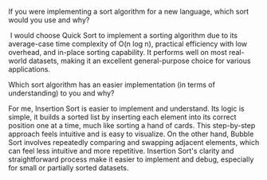 If you were implementing a sort algorithm for a new language, which sort would you use and why?

&nbsp;I would choose Quick Sort to implement a sorting algorithm due to its average-case time complexity of O(n log n), practical efficiency with low overhead, and in-place sorting capability. It performs well on most real-world datasets, making it an excellent general-purpose choice for various applications.&nbsp;

Which sort algorithm has an easier implementation (in terms of understanding) to you and why?&nbsp;

For me,&nbsp;Insertion Sort is easier to implement and understand. Its logic is simple, it builds a sorted list by inserting each element into its correct position one at a time, much like sorting a hand of cards. This step-by-step approach feels intuitive and is easy to visualize. On the other hand, Bubble Sort&nbsp;involves repeatedly comparing and swapping adjacent elements, which can feel less intuitive and more repetitive. Insertion Sort's clarity and straightforward process make it easier to implement and debug, especially for small or partially sorted datasets.
